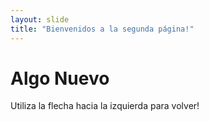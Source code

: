 ```yaml
---
layout: slide
title: "Bienvenidos a la segunda página!"
---
```

# Algo Nuevo
Utiliza la flecha hacia la izquierda para volver!

